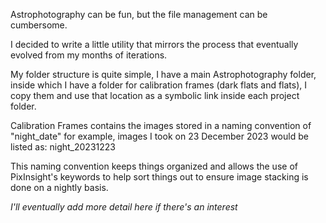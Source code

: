 Astrophotography can be fun, but the file management can be cumbersome.

I decided to write a little utility that mirrors the process that eventually evolved from my months of iterations.

My folder structure is quite simple, I have a main Astrophotography folder, inside which I have a folder for calibration frames (dark flats and flats), I copy them and use that location as a symbolic link inside each project folder.

Calibration Frames contains the images stored in a naming convention of "night_date" for example, images I took on 23 December 2023 would be listed as: night_20231223

This naming convention keeps things organized and allows the use of PixInsight's keywords to help sort things out to ensure image stacking is done on a nightly basis.

_I'll eventually add more detail here if there's an interest_